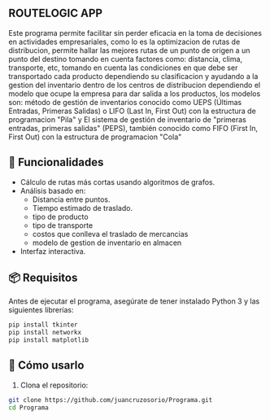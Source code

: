 ## ROUTELOGIC APP

Este programa permite facilitar sin perder eficacia en la toma de decisiones en actividades empresariales, como lo es la optimizacion de rutas de distribucion, permite hallar las mejores rutas de un punto de origen a un punto del destino tomando en cuenta factores como: distancia, clima, transporte, etc, tomando en cuenta las condiciones en que debe ser transportado cada producto dependiendo su clasificacion y ayudando a la gestion del inventario dentro de los centros de distribucion dependiendo el modelo que ocupe la empresa para dar salida a los productos, los modelos son: método de gestión de inventarios conocido como UEPS (Últimas Entradas, Primeras Salidas) o LIFO (Last In, First Out) con la estructura de programacion "Pila" y El sistema de gestión de inventario de "primeras entradas, primeras salidas" (PEPS), también conocido como FIFO (First In, First Out) con la estructura de programacion "Cola"

## 📌 Funcionalidades

- Cálculo de rutas más cortas usando algoritmos de grafos.
- Análisis basado en:
  - Distancia entre puntos.
  - Tiempo estimado de traslado.
  - tipo de producto
  - tipo de transporte
  - costos que conlleva el traslado de mercancias
  - modelo de gestion de inventario en almacen
- Interfaz interactiva.

## 📦 Requisitos

Antes de ejecutar el programa, asegúrate de tener instalado Python 3 y las siguientes librerías:

```bash
pip install tkinter
pip install networkx
pip install matplotlib
```

## 🚀 Cómo usarlo

1. Clona el repositorio:

```bash
git clone https://github.com/juancruzosorio/Programa.git
cd Programa
```
